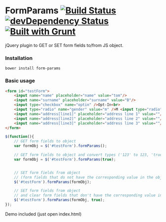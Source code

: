 # FormParams [![Build Status](https://drone.io/github.com/tborychowski/formparams/status.png)](https://drone.io/github.com/tborychowski/formparams/latest) [![devDependency Status](https://david-dm.org/tborychowski/formparams/dev-status.png)](https://david-dm.org/tborychowski/formparams#info=devDependencies) [![Built with Grunt](https://cdn.gruntjs.com/builtwith.png)](http://gruntjs.com/)

jQuery plugin to GET or SET form fields to/from JS object.

### Installation
    bower install form-params

### Basic usage

```html
<form id="testForm">
	<input name="name" placeholder="name" value="tom"/>
	<input name="surname" placeholder="surname" value="B"/>
	<input type="checkbox" name="optin" />Opt-In<br>
	<input type="radio" name="gender" value="m" />M <input type="radio" name="gender" value="f" />F<br>
	<input name="address[line1]" placeholder="address line 1" value=""/>
	<input name="address[line2]" placeholder="address line 2" value=""/>
	<input name="address[line3]" placeholder="address line 3" value=""/>
</form>
```


```javascript
$(function(){
	// GET form fields to object
	var formObj = $('#testForm').formParams();

	// GET form fields to object and convert types ('123' to 123, 'true' to true)
	var formObj = $('#testForm').formParams(true);


	// SET form fields from object
	// (form fields that do not have the corresponding value in the object are left unchanged):
	$('#testForm').formParams(formObj);

	// SET form fields from object
	// and clear form fields that don't have the corresponding value in the object
	$('#testForm').formParams(formObj, true);
});
```

Demo included (just open index.html)
